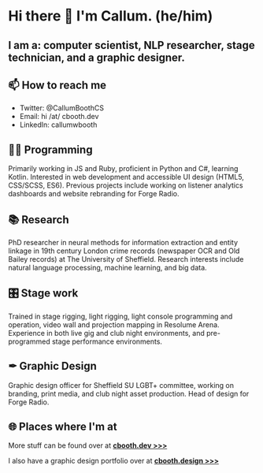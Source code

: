 # Hi there 👋 I'm Callum. (he/him)
## I am a: computer scientist, NLP researcher, stage technician, and a graphic designer.

## 📫 How to reach me
- Twitter: @CallumBoothCS
- Email: hi /at/ cbooth.dev
- LinkedIn: callumwbooth

## 👨‍💻 Programming
Primarily working in JS and Ruby, proficient in Python and C#, learning Kotlin. Interested in web development and accessible UI design (HTML5, CSS/SCSS, ES6). Previous projects include working on listener analytics dashboards and website rebranding for Forge Radio.

## 📚 Research
PhD researcher in neural methods for information extraction and entity linkage in 19th century London crime records (newspaper OCR and Old Bailey records) at The University of Sheffield. Research interests include natural language processing, machine learning, and big data.

## 🎛 Stage work
Trained in stage rigging, light rigging, light console programming and operation, video wall and projection mapping in Resolume Arena. Experience in both live gig and club night environments, and pre-programmed stage performance environments.

## ✒ Graphic Design
Graphic design officer for Sheffield SU LGBT+ committee, working on branding, print media, and club night asset production. Head of design for Forge Radio. 

## 🌐 Places where I'm at
More stuff can be found over at [**cbooth.dev >>>**](https://cbooth.dev)

I also have a graphic design portfolio over at [**cbooth.design >>>**](https://cbooth.design)
